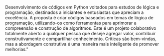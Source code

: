 Desenvolvimento de códigos em Python voltados para estudos de lógica e programação, destinados a iniciantes e entusiastas que apreciam a excelência.
A proposta é criar códigos baseados em temas de lógica de programação, utilizando-os como ferramentas para aprimorar a compreensão e construção de algoritmos.
Este é um projeto colaborativo totalmente aberto a qualquer pessoa que deseje agregar valor, contribuir construtivamente e compartilhar conhecimento.
Críticas são bem-vindas, mas a abordagem construtiva é uma maneira mais inteligente de promover melhorias."
